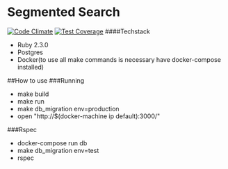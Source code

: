 # Segmented Search
[![Code Climate](https://codeclimate.com/github/pedrohenriquerls/segmented_search/badges/gpa.svg)](https://codeclimate.com/github/pedrohenriquerls/segmented_search)  [![Test Coverage](https://codeclimate.com/github/pedrohenriquerls/segmented_search/badges/coverage.svg)](https://codeclimate.com/github/pedrohenriquerls/segmented_search/coverage)
####Techstack
  - Ruby 2.3.0
  - Postgres
  - Docker(to use all make commands is necessary have docker-compose installed)
  
##How to use
###Running
  - make build
  - make run
  - make db_migration env=production
  - open "http://$(docker-machine ip default):3000/"

###Rspec
  - docker-compose run db
  - make db_migration env=test
  - rspec
